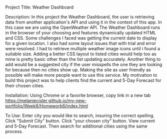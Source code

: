 Project Title: Weather Dashboard

Description: In this project the Weather Dashboard, the user is retrieving data from another application's API and using it in the context of this app. In this case we are using the OpenWeather API. The Weather Dashboard runs in the browser of your choosing and features dynamically updated HTML and CSS. Some challenges I faced was getting the current date to display for a given location. I also had some layout issues that with trial and error were resolved. I had to retrieve multiple weather image icons until i found a suitable size. Adding a better CSS layout to listed cities would help too as mine is pretty basic other than the list updating accurately. Another thing to add would be a suggested city if the user misspells the one they are looking for because then no cities show up.  Making the site as user friendly as possible will make more people want to use this service. My motivation to build this project was to help clients find the current and 5-Day Forecast for their chosen cities. 

Installation: Using Chrome or a favorite browser, copy link in a new tab https://melaniecisler.github.io/my-new-portfolio/Week6/Homework6/index.html

To Use: Enter city you would like to search, insuring the correct spelling. Click "Submit City" button. Click "your chosen city" button. View current and 5-Day Forecast. Then search for additional cities using the same process. 
